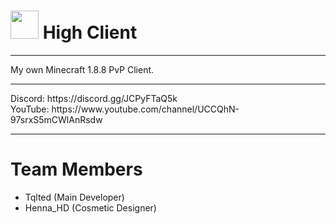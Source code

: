 # <img src="https://i.ibb.co/h7jXpjR/High-Client-Logo-1.png" width=45px> High Client
<hr>
My own Minecraft 1.8.8 PvP Client.
<hr>
Discord: https://discord.gg/JCPyFTaQ5k
<br>
YouTube: https://www.youtube.com/channel/UCCQhN-97srxS5mCWlAnRsdw
<hr>

# Team Members

* Tqlted (Main Developer)
* Henna_HD (Cosmetic Designer)
